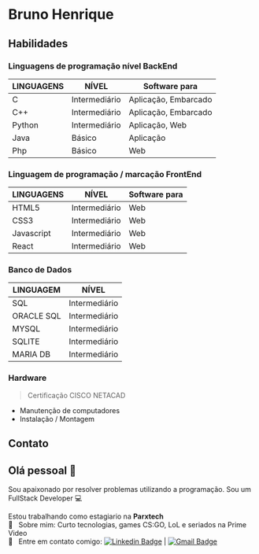 # Bruno Henrique

## Habilidades
### Linguagens de programação nível BackEnd
LINGUAGENS | NÍVEL | Software para
-----------|-------|------------------------
 C        | Intermediário | Aplicação, Embarcado
 C++      | Intermediário | Aplicação, Embarcado
 Python   | Intermediário | Aplicação, Web
 Java     | Básico        | Aplicação
 Php      | Básico        | Web
 
### Linguagem de programação / marcação FrontEnd
LINGUAGENS | NÍVEL | Software para
-----------|-------|--------------------
HTML5      |Intermediário| Web
CSS3       |Intermediário| Web
Javascript |Intermediário| Web
React      |Intermediário| Web
### Banco de Dados
LINGUAGEM | NÍVEL
----------|----------
SQL        | Intermediário
ORACLE SQL | Intermediário
MYSQL      | Intermediário
SQLITE     | Intermediário
MARIA DB   | Intermediário

### Hardware 
> Certificação CISCO NETACAD
* Manutenção de computadores
* Instalação / Montagem

## Contato

## Olá pessoal 👋
Sou apaixonado por resolver problemas utilizando a programação.
Sou um FullStack Developer :computer:

 Estou trabalhando como estagiario na **Parxtech**
 <br/> 💬  &nbsp; Sobre mim: Curto tecnologias, games CS:GO, LoL e seriados na Prime Video
 <br/> :email: &nbsp; Entre em contato comigo: [![Linkedin Badge](https://img.shields.io/badge/-BrunoHenrique-blue?style=flat-square&logo=Linkedin&logoColor=white&link=https://www.linkedin.com/in/brunoH97/)](https://www.linkedin.com/in/brunoH97/) 
| 
[![Gmail Badge](https://img.shields.io/badge/-buuuzx@gmail.com-c14438?style=flat-square&logo=Gmail&logoColor=white&link=mailto:buuuzx@gmail.com)](mailto:buuuzx@gmail.com)
